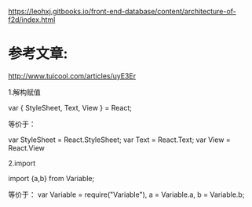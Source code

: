 https://leohxj.gitbooks.io/front-end-database/content/architecture-of-f2d/index.html
# 参考文章:
http://www.tuicool.com/articles/uyE3Er

1.解构赋值

var {
  StyleSheet,
  Text,
  View
} = React;

等价于：

var StyleSheet = React.StyleSheet;
var Text = React.Text;
var View = React.View

2.import

import {a,b} from Variable;

等价于：
var Variable = require("Variable"),
    a = Variable.a,
    b = Variable.b;
